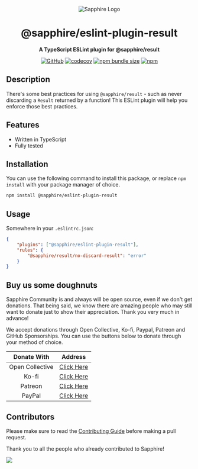 <div align="center">

![Sapphire Logo](https://cdn.skyra.pw/gh-assets/sapphire-banner.png)

# @sapphire/eslint-plugin-result

**A TypeScript ESLint plugin for @sapphire/result**

[![GitHub](https://img.shields.io/github/license/sapphiredev/utilities)](https://github.com/sapphiredev/utilities/blob/main/LICENSE.md)
[![codecov](https://codecov.io/gh/sapphiredev/utilities/branch/main/graph/badge.svg?token=OEGIV6RFDO)](https://codecov.io/gh/sapphiredev/utilities)
[![npm bundle size](https://img.shields.io/bundlephobia/min/@sapphire/eslint-plugin-result?logo=webpack&style=flat-square)](https://bundlephobia.com/eslint-plugin-result?p=@sapphire/eslint-plugin-result)
[![npm](https://img.shields.io/npm/v/@sapphire/eslint-plugin-result?color=crimson&logo=npm&style=flat-square)](https://www.npmjs.com/package/@sapphire/eslint-plugin-result)

</div>

## Description

There's some best practices for using `@sapphire/result` - such as never discarding a `Result` returned by a function! This ESLint plugin will help you enforce those best practices.

## Features

-   Written in TypeScript
-   Fully tested

## Installation

You can use the following command to install this package, or replace `npm install` with your package manager of choice.

```sh
npm install @sapphire/eslint-plugin-result
```

## Usage

Somewhere in your `.eslintrc.json`:

```json
{
	"plugins": ["@sapphire/eslint-plugin-result"],
	"rules": {
		"@sapphire/result/no-discard-result": "error"
	}
}
```

## Buy us some doughnuts

Sapphire Community is and always will be open source, even if we don't get donations. That being said, we know there are amazing people who may still want to donate just to show their appreciation. Thank you very much in advance!

We accept donations through Open Collective, Ko-fi, Paypal, Patreon and GitHub Sponsorships. You can use the buttons below to donate through your method of choice.

|   Donate With   |                       Address                       |
| :-------------: | :-------------------------------------------------: |
| Open Collective | [Click Here](https://sapphirejs.dev/opencollective) |
|      Ko-fi      |      [Click Here](https://sapphirejs.dev/kofi)      |
|     Patreon     |    [Click Here](https://sapphirejs.dev/patreon)     |
|     PayPal      |     [Click Here](https://sapphirejs.dev/paypal)     |

## Contributors

Please make sure to read the [Contributing Guide][contributing] before making a pull request.

Thank you to all the people who already contributed to Sapphire!

<a href="https://github.com/sapphiredev/utilities/graphs/contributors">
  <img src="https://contrib.rocks/image?repo=sapphiredev/utilities" />
</a>

[contributing]: https://github.com/sapphiredev/.github/blob/main/.github/CONTRIBUTING.md
